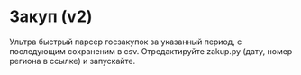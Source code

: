 # Закуп (v2)
Ультра быстрый парсер госзакупок за указанный период, с последующим сохраненим в csv. Отредактируйте  zakup.py (дату, номер региона в ссылке) и запускайте. 
